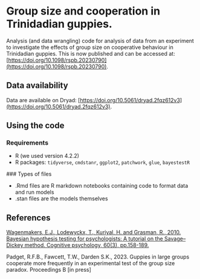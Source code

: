 # Group size and cooperation in Trinidadian guppies.

Analysis (and data wrangling) code for analysis of data from an experiment to investigate the effects of group size on cooperative behaviour in Trinidadian guppies. This is now published and can be accessed at: [https://doi.org/10.1098/rspb.20230790](https://doi.org/10.1098/rspb.20230790).

## Data availability
Data are available on Dryad: [https://doi.org/10.5061/dryad.2fqz612v3](https://doi.org/10.5061/dryad.2fqz612v3).

## Using the code
### Requirements
* R (we used version 4.2.2)
* R packages: `tidyverse`, `cmdstanr`, `ggplot2`, `patchwork`, `glue`, `bayestestR`

### Types of files
* .Rmd files are R markdown notebooks containing code to format data and run models
* .stan files are the models themselves

## References
[Wagenmakers, E.J., Lodewyckx, T., Kuriyal, H. and Grasman, R., 2010. Bayesian hypothesis testing for psychologists: A tutorial on the Savage–Dickey method. Cognitive psychology, 60(3), pp.158-189.](chrome-extension://efaidnbmnnnibpcajpcglclefindmkaj/https://www.ejwagenmakers.com/2010/WagenmakersEtAlCogPsy2010.pdf)

Padget, R.F.B., Fawcett, T.W., Darden S.K., 2023. Guppies in large groups cooperate more frequently in an experimental test of the group size paradox. Proceedings B [in press]
